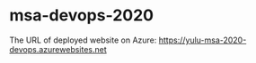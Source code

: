 # msa-devops-2020
The URL of deployed website on Azure:
https://yulu-msa-2020-devops.azurewebsites.net
